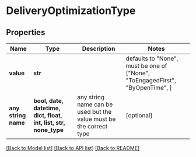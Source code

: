 # DeliveryOptimizationType


## Properties
Name | Type | Description | Notes
------------ | ------------- | ------------- | -------------
**value** | **str** |  | defaults to "None",  must be one of ["None", "ToEngagedFirst", "ByOpenTime", ]
**any string name** | **bool, date, datetime, dict, float, int, list, str, none_type** | any string name can be used but the value must be the correct type | [optional]

[[Back to Model list]](../README.md#documentation-for-models) [[Back to API list]](../README.md#documentation-for-api-endpoints) [[Back to README]](../README.md)


